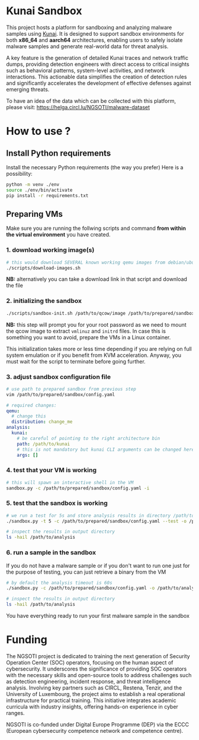 # Kunai Sandbox

This project hosts a platform for sandboxing and analyzing malware samples using [Kunai](https://github.com/kunai-project/kunai). It is designed to support sandbox environments for both **x86_64** and **aarch64** architectures, enabling users to safely isolate malware samples and generate real-world data for threat analysis.

A key feature is the generation of detailed Kunai traces and network traffic dumps, providing detection engineers with direct access to critical insights such as behavioral patterns, system-level activities, and network interactions. This actionable data simplifies the creation of detection rules and significantly accelerates the development of effective defenses against emerging threats.

To have an idea of the data which can be collected with this platform, please visit: https://helga.circl.lu/NGSOTI/malware-dataset

# How to use ?

## Install Python requirements

Install the necessary Python requirements (the way you prefer)
Here is a possibility:

```bash
python -m venv ./env
source ./env/bin/activate
pip install -r requirements.txt
```

## Preparing VMs

Make sure you are running the follwing scripts and command **from within
the virtual environment** you have created.

### 1. download working image(s)

```bash
# this would download SEVERAL known working qemu images from debian/ubuntu repositories
./scripts/download-images.sh
```
**NB:** alternatively you can take a download link in that script and download the file

### 2. initializing the sandbox 

```bash
./scripts/sandbox-init.sh /path/to/qcow/image /path/to/prepared/sandbox
```

**NB:** this step will prompt you for your root password as we need to mount the qcow image to extract `vmlinuz` and `initrd` files.
In case this is something you want to avoid, prepare the VMs in a Linux container.

This initialization takes more or less time depending if you are relying on full system emulation or if you benefit from KVM acceleration.
Anyway, you must wait for the script to terminate before going further.

### 3. adjust sandbox configuration file

```bash
# use path to prepared sandbox from previous step
vim /path/to/prepared/sandbox/config.yaml
```

```yaml
# required changes:
qemu:
  # change this
  distribution: change_me
analysis:
  kunai:
    # be careful of pointing to the right architecture bin
    path: /path/to/kunai
    # this is not mandatory but kunai CLI arguments can be changed here
    args: []
```

### 4. test that your VM is working

```bash
# this will spawn an interactive shell in the VM
sandbox.py -c /path/to/prepared/sandbox/config.yaml -i
```

### 5. test that the sandbox is working

```bash
# we run a test for 5s and store analysis results in directory /path/to/analysis
./sandbox.py -t 5 -c /path/to/prepared/sandbox/config.yaml --test -o /path/to/analysis

# inspect the results in output directory
ls -hail /path/to/analysis
```

### 6. run a sample in the sandbox

If you do not have a malware sample or if you don't want to run one just
for the purpose of testing, you can just retrieve a binary from the VM

```bash
# by default the analysis timeout is 60s
./sandbox.py -c /path/to/prepared/sandbox/config.yaml -o /path/to/analysis -- /path/to/sample --some=sample --args

# inspect the results in output directory
ls -hail /path/to/analysis
```

You have everything ready to run your first malware sample in the sandbox

# Funding

The NGSOTI project is dedicated to training the next generation of Security Operation Center (SOC) operators, focusing on the human aspect of cybersecurity. It underscores the significance of providing SOC operators with the necessary skills and open-source tools to address challenges such as detection engineering, incident response, and threat intelligence analysis. Involving key partners such as CIRCL, Restena, Tenzir, and the University of Luxembourg, the project aims to establish a real operational infrastructure for practical training. This initiative integrates academic curricula with industry insights, offering hands-on experience in cyber ranges.

NGSOTI is co-funded under Digital Europe Programme (DEP) via the ECCC (European cybersecurity competence network and competence centre).




